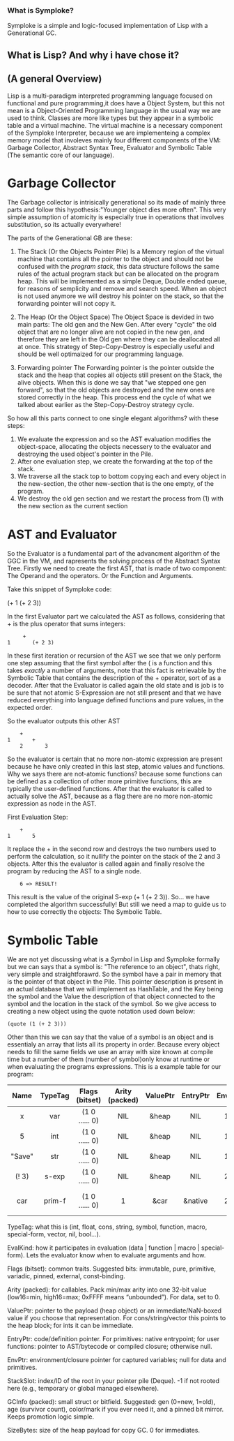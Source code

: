 ### What is Symploke?

Symploke is a simple and logic-focused implementation of Lisp with a Generational GC.

## What is Lisp? And why i have chose it? 
##       (A general Overview)

Lisp is a multi-paradigm interpreted programming language focused on functional and pure 
programming,it does have a Object System, but this not mean is a Object-Oriented Programming 
language in the usual way we are used to think. Classes are more like types but they appear 
in a symbolic table and a virtual machine. The virtual machine is a necessary component of 
the Symploke Interpreter, because we are implementeing a complex memory model that involeves 
mainly four different components of the VM: Garbage Collector, Abstract Syntax Tree, Evaluator 
and Symbolic Table (The semantic core of our language).

# Garbage Collector

The Garbage collector is intrisically generational so its made of mainly three parts and follow
this hypothesis:"Younger object dies more often". This very simple assumption of atomicity is 
especially true in operations that involves substitution, so its actually everywhere!

The parts of the Generational GB are these:
1. The Stack (Or the Objects Pointer Pile)
    Is a Memory region of the virtual machine that contains all the pointer to the object and
    should not be confused with the *program stack*, this data structure follows the same rules
    of the actual program stack but can be allocated on the program heap. This will be implemented
    as a simple Deque, Double ended queue, for reasons of semplicity and remove and search speed.
    When an object is not used anymore we will destroy his pointer on the stack, so that the
    forwarding pointer will not copy it.

2. The Heap (Or the Object Space)
    The Object Space is devided in two main parts: The old gen and the New Gen.
    After every "cycle" the old object that are no longer alive are not copied in the new gen, and
    therefore they are left in the Old gen where they can be deallocated all at once. This strategy
    of Step-Copy-Destroy is especially useful and should be well optimaized for our programming language.

3. Forwarding pointer
    The Forwarding pointer is the pointer outside the stack and the heap that copies all objects still
    present on the Stack, the alive objects. When this is done we say that "we stepped one gen forward",
    so that the old objects are destroyed and the new ones are stored correctly in the heap. This process
    end the cycle of what we talked about earlier as the Step-Copy-Destroy strategy cycle.  



So how all this parts connect to one single elegant algorithms? with these steps:
1. We evaluate the expression and so the AST evaluation modifies the object-space, allocating
   the objects necessery to the evaluator and destroying the used object's pointer in the Pile.
2. After one evaluation step, we create the forwarding at the top of the stack.
3. We traverse all the stack top to bottom copying each and every object in the new-section, the other new-section
   that is the one empty, of the program.
4. We destroy the old gen section and we restart the process from (1) with the new section as the current section

# AST and Evaluator

So the Evaluator is a fundamental part of the advancment algorithm of the GGC in the VM, and rapresents the solving
process of the Abstract Syntax Tree.
Firstly we need to create the first AST, that is made of two component:
The Operand and the operators. Or the Function and Arguments.

Take this snippet of Symploke code:

(+ 1 (+ 2 3))

In the first Evaluator part we calculated the AST as follows, considering that + is the plus operator that sums integers:

```ast
     +
1       (+ 2 3)
```

In these first iteration or recursion of the AST we see that we only perform one step assuming that the first symbol 
after the ( is a function and this takes *exactly* a number of arguments, note that this fact is retrievable by the 
Symbolic Table that contains the description of the + operator, sort of as a decoder.
After that the Evaluator is called again the old state and is job is to be sure that not atomic S-Expression are not
still present and that we have reduced everything into language defined functions and pure values, in the expected order.

So the evaluator outputs this other AST

```ast
    +
1       + 
    2       3
```

So the evaluator is certain that no more non-atomic expression are present because he have only created in this last step, atomic
values and functions. Why we says there are not-atomic functions? because some functions can be defined as a collection of 
other more primitive functions, this are typically the user-defined functions. After that the evaluator is called to actually solve
the AST, because as a flag there are no more non-atomic expression as node in the AST.

First Evaluation Step:
```ast
    +
1       5 
```
It replace the + in the second row and destroys the two numbers used to perform the calculation, so it nullify the pointer on the stack
of the 2 and 3 objects. After this the evaluator is called again and finally resolve the program by reducing the AST to a single node.

```ast
    6 => RESULT!
```

This result is the value of the original S-exp (+ 1 (+ 2 3)). So... we have completed the algorithm successfully!
But still we need a map to guide us to how to use correctly the objects: The Symbolic Table.

# Symbolic Table

We are not yet discussing what is a *Symbol* in Lisp and Symploke formally but we can says that a symbol is:
"The reference to an object", thats right, very simple and straightforawrd. So the symbol have a pair in memory that is the 
pointer of that object in the Pile. This pointer description is present in an actual database that we will implement as HashTable,
and the Key being the symbol and the Value the description of that object connected to the symbol and the location in the stack of 
the symbol. So we give access to creating a new object using the quote notation used down below:

```symploke
(quote (1 (+ 2 3)))
```

Other than this we can say that the value of a symbol is an object and is essentialy an array 
that lists all its property in order. Because every object needs to fill the same fields we use an array
with size known at compile time but a number of them (number of symbol)only know at runtime or when 
evaluating the programs expressions. This is a example table for our program:

| Name | TypeTag | Flags (bitset) | Arity (packed) | ValuePtr | EntryPtr | EnvID  | StackSlot | GCInfo (packed) |       SizeBytes      |
|:----:|:-------:|:--------------:|:--------------:|:--------:|:--------:|:------:|:---------:|:---------------:|:--------------------:|
|  x   |   var   | (1 0 ...... 0) |      NIL       |   &heap  |   NIL    |   1    |     0     | (gen,age,color) |    ???               |
|  5   |   int   | (1 0 ...... 0) |      NIL       |   &heap  |   NIL    |   1    |     1     | (gen,age,color) |     4                |
|"Save"|   str   | (1 0 ...... 0) |      NIL       |   &heap  |   NIL    |   1    |     2     | (gen,age,color) |     4                |
|(! 3) |  s-exp  | (1 0 ...... 0) |      NIL       |   &heap  |   NIL    |   2    |     3     | (gen,age,color) |    ???               |
| car  |  prim-f | (1 0 ...... 0) |       1        |   &car   | &native  |   2    |     4     | (gen,age,color) | (car functions size) |


TypeTag: what this is (int, float, cons, string, symbol, function, macro, special-form, vector, nil, bool…).

EvalKind: how it participates in evaluation (data | function | macro | special-form). Lets the evaluator know when 
to evaluate arguments and how.

Flags (bitset): common traits. Suggested bits: immutable, pure, primitive, variadic, pinned, external, const-binding.

Arity (packed): for callables. Pack min/max arity into one 32-bit value (low16=min, high16=max; 0xFFFF means “unbounded”). 
For data, set to 0.

ValuePtr: pointer to the payload (heap object) or an immediate/NaN-boxed value if you choose that representation.
For cons/string/vector this points to the heap block; for ints it can be immediate.

EntryPtr: code/definition pointer. For primitives: native entrypoint; for user functions: pointer to AST/bytecode
or compiled closure; otherwise null.

EnvPtr: environment/closure pointer for captured variables; null for data and primitives.

StackSlot: index/ID of the root in your pointer pile (Deque). -1 if not 
rooted here (e.g., temporary or global managed elsewhere).

GCInfo (packed): small struct or bitfield. Suggested: gen (0=new, 1=old), age (survivor count), 
color/mark if you ever need it, and a pinned bit mirror. Keeps promotion logic simple.

SizeBytes: size of the heap payload for copy GC. 0 for immediates.
